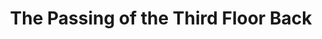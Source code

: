 ---
title: The Passing of the Third Floor Back
year: 1926
opening_date: 1926-12-23
closing_date: 
layout: productions
featured_image: 
image_caption:
image_credit:
playbill:
category:
Theatre: Theatre Jacksonville
cast:
  The Stret Singer: Berte Long-Knoche
  Jape Samuels: Charleston Kennedy
  Mrs. De Hooley: Charlotte Bowden Perry
  The Stranger: Douglas B. Leatherbury
  Joey Wright: Eugene LeaMond
  Major Tompkins: Frederick G. Pumpelly
  Mrs. Sharpe: Julia C. Tyler
  Miss Kite: Marguerite Culp
  Vivian: Mary Hardin Vaught
  Christopher Pennyh: N.M. Ulsch
  Harry Larkcom: Theodore E. Oberdorfer
  Stasia: Birsa Shepard
  Mrs. Tompkins: Maude L. Bowie
crew:
  Props: Beatrice Peiser
  Director: Birsa Shepard
  Stage Manager: Charles DePencier
external_links:
---